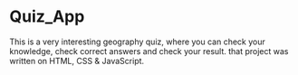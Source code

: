 # Quiz_App
This is a very interesting geography quiz, where you can check your knowledge, check correct answers and check your result. that project was written on HTML, CSS &amp; JavaScript.
